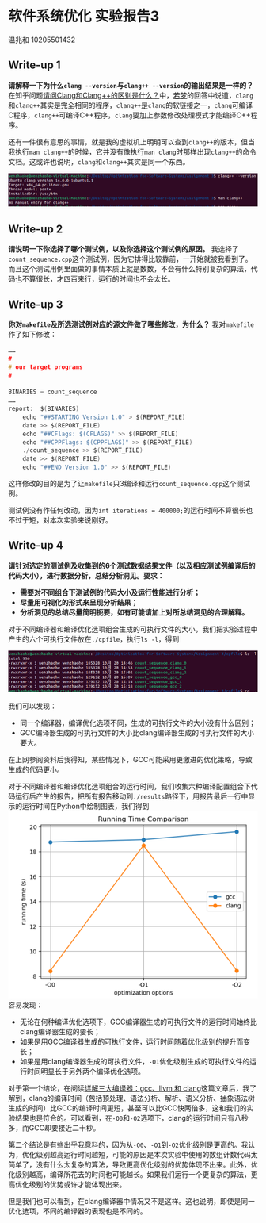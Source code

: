 # 软件系统优化 实验报告3
温兆和 10205501432

## Write-up 1
**请解释一下为什么`clang --version`与`clang++ --version`的输出结果是一样的？**
在知乎问题[请问Clang和Clang++的区别是什么？](https://www.zhihu.com/question/464110189)中，[若梦](https://www.zhihu.com/people/ruomenger)的回答中说道，`clang`和`clang++`其实是完全相同的程序，`clang++`是`clang`的软链接之一，`clang`可编译C程序，`clang++`可编译C\+\+程序，`clang`要加上参数修改处理模式才能编译C\+\+程序。

还有一件很有意思的事情，就是我的虚拟机上明明可以查到`clang++`的版本，但当我执行`man clang++`的时候，它并没有像执行`man clang`时那样出现`clang++`的命令文档。这或许也说明，`clang`和`clang++`其实是同一个东西。

![](./img/P1.png)

## Write-up 2
**请说明一下你选择了哪个测试例，以及你选择这个测试例的原因。**
我选择了`count_sequence.cpp`这个测试例，因为它排得比较靠前，一开始就被我看到了。而且这个测试用例里面做的事情本质上就是数数，不会有什么特别复杂的算法，代码也不算很长，才四百来行，运行的时间也不会太长。

## Write-up 3
**你对`makefile`及所选测试例对应的源文件做了哪些修改，为什么？**
我对`makefile`作了如下修改：
```C
……
#
# our target programs
#

BINARIES = count_sequence
……
report:  $(BINARIES)
	echo "##STARTING Version 1.0" > $(REPORT_FILE)
	date >> $(REPORT_FILE)
	echo "##CFlags: $(CFLAGS)" >> $(REPORT_FILE)
	echo "##CPPFlags: $(CPPFLAGS)" >> $(REPORT_FILE)
	./count_sequence >> $(REPORT_FILE)
	date >> $(REPORT_FILE)
	echo "##END Version 1.0" >> $(REPORT_FILE)
```
这样修改的目的是为了让`makefile`只3编译和运行`count_sequence.cpp`这个测试例。

测试例没有作任何改动，因为`int iterations = 400000;`的运行时间不算很长也不过于短，对本次实验来说刚好。

## Write-up 4
**请针对选定的测试例及收集到的6个测试数据结果文件（以及相应测试例编译后的代码大小），进行数据分析，总结分析洞见。要求：**
- **需要对不同组合下测试例的代码大小及运行性能进行分析；**
- **尽量用可视化的形式来呈现分析结果；**
- **分析洞见的总结尽量简明扼要，如有可能请加上对所总结洞见的合理解释。**

对于不同编译器和编译优化选项组合生成的可执行文件的大小，我们把实验过程中产生的六个可执行文件放在`./cpfile`，执行`ls -l`，得到

![](./img/P2.png)

我们可以发现：
- 同一个编译器，编译优化选项不同，生成的可执行文件的大小没有什么区别；
- GCC编译器生成的可执行文件的大小比clang编译器生成的可执行文件的大小要大。

在上网参阅资料后我得知，某些情况下，GCC可能采用更激进的优化策略，导致生成的代码更小。

对于不同编译器和编译优化选项组合的运行时间，我们收集六种编译配置组合下代码运行后产生的报告，把所有报告移动到`./results`路径下，用报告最后一行中显示的运行时间在Python中绘制图表，我们得到
![](./img/P3.png)
容易发现：
- 无论在何种编译优化选项下，GCC编译器生成的可执行文件的运行时间始终比clang编译器生成的要长；
- 如果是用GCC编译器生成的可执行文件，运行时间随着优化级别的提升而变长；
- 如果是用clang编译器生成的可执行文件，`-O1`优化级别生成的可执行文件的运行时间明显长于另外两个编译优化选项。

对于第一个结论，在阅读[详解三大编译器：gcc、llvm 和 clang](https://zhuanlan.zhihu.com/p/357803433)这篇文章后，我了解到，clang的编译时间（包括预处理、语法分析、解析、语义分析、抽象语法树生成的时间）比GCC的编译时间更短，甚至可以比GCC快两倍多，这和我们的实验结果也是符合的。可以看到，在`-O0`和`-O2`选项下，clang的运行时间只有八秒多，而GCC却要接近二十秒。

第二个结论是有些出乎我意料的，因为从`-O0`、`-O1`到`-O2`优化级别是更高的。我认为，优化级别越高运行时间越短，可能的原因是本次实验中使用的数组计数代码太简单了，没有什么太复杂的算法，导致更高优化级别的优势体现不出来。此外，优化级别越高，编译所花去的时间也可能越长。如果我们运行一个更复杂的算法，更高优化级别的优势或许才能体现出来。

但是我们也可以看到，在clang编译器中情况又不是这样。这也说明，即使是同一优化选项，不同的编译器的表现也是不同的。
